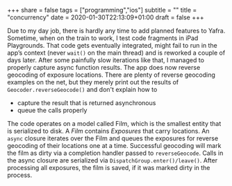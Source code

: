 +++
share = false
tags = ["programming","ios"]
subtitle = ""
title = "concurrency"
date = 2020-01-30T22:13:09+01:00
draft =  false
+++

Due to my day job, there is hardly any time to add planned features to Yafra. Sometime, when on the train to work, I test code fragments in iPad Playgrounds. That code gets eventually integrated, might fail to run in the app’s context (never `wait()` on the main thread) and is reworked a couple of days later. After some painfully slow iterations like that, I managed to properly capture async function results. The app does now reverse geocoding of exposure locations. 
There are plenty of reverse geocoding examples on the net, but they merely print out the results of `Geocoder.reverseGeocode()` and don't explain how to

- capture the result that is returned asynchronous
- queue the calls properly 

The code operates on a model called Film, which is the smallest entity that is serialized to disk. A *Film* contains *Exposures* that carry locations. An `async` closure iterates over the Film and queues the exposures for reverse geocoding of their locations one at a time. Successful  geocoding will mark the film as dirty via a completion handler passed to  `reverseGeocode`. Calls in the async closure are serialized via `DispatchGroup.enter()/leave()`. After processing all exposures, the film is saved, if it was marked dirty in the process. 